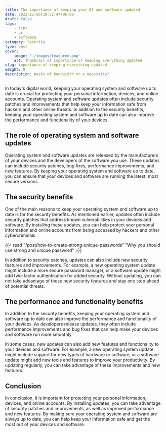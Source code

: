 ```yaml
---
title: The importance of keeping your OS and software updated
date: 2022-11-06T18:52:47+06:00
draft: false
tags: 
    - tips
    - pc
    - software
category: Security
type: post
cover:
    image: "./images/featured.png"
    alt: Thumbnail of Importance of Keeping Everything Updated
slug: importance-of-keeping-everything-updated
weight: 9
description: Waste of bandwidth or a necessity? 
---
```


In today's digital world, keeping your operating system and software up to date is crucial for protecting your personal information, devices, and online accounts. Operating system and software updates often include security patches and improvements that help keep your information safe from hackers and other online threats. In addition to the security benefits, keeping your operating system and software up to date can also improve the performance and functionality of your devices.

## The role of operating system and software updates

Operating system and software updates are released by the manufacturers of your devices and the developers of the software you use. These updates can include security patches, bug fixes, performance improvements, and new features. By keeping your operating system and software up to date, you can ensure that your devices and software are running the latest, most secure versions.

## The security benefits

One of the main reasons to keep your operating system and software up to date is for the security benefits. As mentioned earlier, updates often include security patches that address known vulnerabilities in your devices and software. By installing these updates, you can help protect your personal information and online accounts from being accessed by hackers and other cybercriminals.

{{< read "/post/how-to-create-strong-unique-passwords" "Why you should use strong and unique password" >}}


In addition to security patches, updates can also include new security features and improvements. For example, a new operating system update might include a more secure password manager, or a software update might add two-factor authentication for added security. Without updating, you can not take advantage of these new security features and stay one step ahead of potential threats.

## The performance and functionality benefits

In addition to the security benefits, keeping your operating system and software up to date can also improve the performance and functionality of your devices. As developers release updates, they often include performance improvements and bug fixes that can help make your devices and software run more smoothly.

In some cases, new updates can also add new features and functionality to your devices and software. For example, a new operating system update might include support for new types of hardware or software, or a software update might add new tools and features to improve your productivity. By updating regularly, you can take advantage of these improvements and new features.

## Conclusion

In conclusion, it is important for protecting your personal information, devices, and online accounts. By installing updates, you can take advantage of security patches and improvements, as well as improved performance and new features. By making sure your operating system and software are always up to date, you can help keep your information safe and get the most out of your devices and software.